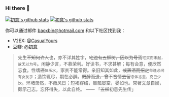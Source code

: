 ### Hi there 👋

[![初意's github stats](https://github-readme-stats.vercel.app/api?username=baoxuebin)](https://github.com/anuraghazra/github-readme-stats#gh-light-mode-only)
[![初意's github stats](https://github-readme-stats.vercel.app/api?username=baoxuebin&theme=dark)](https://github.com/anuraghazra/github-readme-stats#gh-dark-mode-only)

你可以通过邮件 <a href="mailto:baoxbin@hotmail.com">baoxbin@hotmail.com</a> 和以下社区找到我：

- V2EX: [@CasualYours](https://www.v2ex.com/member/CasualYours)
- 豆瓣: [@初意](https://www.douban.com/people/xdbin/)

> 先生~~不知何许人~~也，亦不详其姓字，~~宅边有五柳树，因以为号焉~~`宅买而未起，故无以为号`。闲静少言，不慕荣利。好读书，不求甚解；每有会意，便欣然忘食。性嗜~~酒~~`快乐水`，家贫不能常得。亲旧知其如此，~~或置酒而招之~~`每逢必问有女友乎`；造饮辄尽，期在必醉。~~既醉而退，曾不吝情去留~~`念体态重，克己少饮`。环堵萧然，不蔽风日；短褐穿结，箪瓢屡空，晏如也。常著文章自娱，颇示己志。忘怀得失，以此自终。 —— 「~~五柳~~初意先生传」
